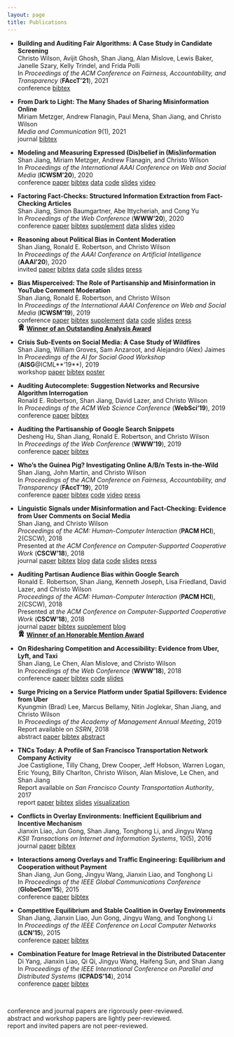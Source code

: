 ```yaml
---
layout: page
title: Publications
---
```

* **Building and Auditing Fair Algorithms: A Case Study in Candidate Screening**  
Christo Wilson, Avijit Ghosh, Shan Jiang, Alan Mislove, Lewis Baker, Janelle Szary, Kelly Trindel, and Frida Polli  
In *Proceedings of the ACM Conference on Fairness, Accountability, and Transparency* (**FAccT’21**), 2021  
<span class="label label-grey">conference</span> [<span class="label label-brand">bibtex</span>](facct21_bib.txt) <!-- acceptance rate: 82/328=25.0% -->

* **From Dark to Light: The Many Shades of Sharing Misinformation Online**  
Miriam Metzger, Andrew Flanagin, Paul Mena, Shan Jiang, and Christo Wilson  
*Media and Communication* 9(1), 2021  
<span class="label label-grey">journal</span>  [<span class="label label-brand">bibtex</span>](mac21_bib.txt)

* **Modeling and Measuring Expressed (Dis)belief in (Mis)information**  
Shan Jiang, Miriam Metzger, Andrew Flanagin, and Christo Wilson  
In *Proceedings of the International AAAI Conference on Web and Social Media* (**ICWSM’20**), 2020  
<span class="label label-grey">conference</span>  [<span class="label label-brand">paper</span>](icwsm20_paper.pdf)  [<span class="label label-brand">bibtex</span>](icwsm20_bib.txt)  [<span class="label label-brand">data</span>](../resources/#misinformation)  [<span class="label label-brand">code</span>](https://github.com/printfoo/misinfo-cscw2018-icwsm2020)  [<span class="label label-brand">slides</span>](icwsm20_slides.pdf)  [<span class="label label-brand">video</span>](https://youtu.be/ZHY1hzJ_F9o)  <!-- acceptance rate: 33/195=16.9% -->

* **Factoring Fact-Checks: Structured Information Extraction from Fact-Checking Articles**  
Shan Jiang, Simon Baumgartner, Abe Ittycheriah, and Cong Yu  
In *Proceedings of the Web Conference* (**WWW’20**), 2020  
<span class="label label-grey">conference</span>  [<span class="label label-brand">paper</span>](www20_paper.pdf)  [<span class="label label-brand">bibtex</span>](www20_bib.txt)  [<span class="label label-brand">supplement</span>](www20_supplement.pdf)  [<span class="label label-brand">data</span>](../resources/#fact-checks)  [<span class="label label-brand">slides</span>](www20_slides.pdf)  [<span class="label label-brand">video</span>](https://youtu.be/9Kp9GdItRjs)  <!-- acceptance rate: 217/1,129=19.2% -->

* **Reasoning about Political Bias in Content Moderation**  
Shan Jiang, Ronald E. Robertson, and Christo Wilson  
In *Proceedings of the AAAI Conference on Artificial Intelligence* (**AAAI’20**), 2020  
<span class="label label-grey">invited</span>  [<span class="label label-brand">paper</span>](aaai20_paper.pdf)  [<span class="label label-brand">bibtex</span>](aaai20_bib.txt)  [<span class="label label-brand">data</span>](../resources/#content-moderation)  [<span class="label label-brand">code</span>](https://github.com/printfoo/moderation-icwsm2019-aaai2020)  [<span class="label label-brand">slides</span>](aaai20_slides.pdf)  [<span class="label label-brand">press</span>](https://arstechnica.com/science/2020/02/researchers-have-already-tested-googles-algorithms-for-political-bias)  <!-- invited to sister conference track: 16/16=100% -->

* **Bias Misperceived: The Role of Partisanship and Misinformation in YouTube Comment Moderation**  
Shan Jiang, Ronald E. Robertson, and Christo Wilson  
In *Proceedings of the International AAAI Conference on Web and Social Media* (**ICWSM’19**), 2019  
<span class="label label-grey">conference</span>  [<span class="label label-brand">paper</span>](icwsm19_paper.pdf)  [<span class="label label-brand">bibtex</span>](icwsm19_bib.txt)  [<span class="label label-brand">supplement</span>](icwsm19_supplement.pdf)  [<span class="label label-brand">data</span>](../resources/#content-moderation)  [<span class="label label-brand">code</span>](https://github.com/printfoo/moderation-icwsm2019-aaai2020)  [<span class="label label-brand">slides</span>](icwsm19_slides.pdf)   [<span class="label label-brand">press</span>](https://arstechnica.com/science/2020/02/researchers-have-already-tested-googles-algorithms-for-political-bias) <!-- 1/238=0.4% -->  <!-- acceptance rate: 51/238=21.4% -->  
<img src="../images/icons/medal.svg" width="16"> [**Winner of an Outstanding Analysis Award**](https://twitter.com/cerenbudak/status/1138852430928646145)

* **Crisis Sub-Events on Social Media: A Case Study of Wildfires**  
Shan Jiang, William Groves, Sam Anzaroot, and Alejandro (Alex) Jaimes  
In *Proceedings of the AI for Social Good Workshop* (**AISG**@ICML**’19**), 2019  
<span class="label label-grey">workshop</span>  [<span class="label label-brand">paper</span>](aisg19_paper.pdf)  [<span class="label label-brand">bibtex</span>](aisg19_bib.txt)  [<span class="label label-brand">poster</span>](aisg19_poster.pdf)  <!-- oral presentation rate: 10/57=17.5% -->

* **Auditing Autocomplete: Suggestion Networks and Recursive Algorithm Interrogation**  
Ronald E. Robertson, Shan Jiang, David Lazer, and Christo Wilson  
In *Proceedings of the ACM Web Science Conference* (**WebSci’19**), 2019  
<span class="label label-grey">conference</span>  [<span class="label label-brand">paper</span>](websci19_paper.pdf)  [<span class="label label-brand">bibtex</span>](websci19_bib.txt)  <!-- acceptance rate: 31/130=23.8% --> 

* **Auditing the Partisanship of Google Search Snippets**  
Desheng Hu, Shan Jiang, Ronald E. Robertson, and Christo Wilson  
In *Proceedings of the Web Conference* (**WWW’19**), 2019  
<span class="label label-grey">conference</span>  [<span class="label label-brand">paper</span>](www19_paper.pdf)  [<span class="label label-brand">bibtex</span>](www19_bib.txt)  <!-- acceptance rate: 225/1,247=18.0% -->

* **Who’s the Guinea Pig? Investigating Online A/B/n Tests in-the-Wild**  
Shan Jiang, John Martin, and Christo Wilson  
In *Proceedings of the ACM Conference on Fairness, Accountability, and Transparency* (**FAccT’19**), 2019  
<span class="label label-grey">conference</span>  [<span class="label label-brand">paper</span>](facct19_paper.pdf)  [<span class="label label-brand">bibtex</span>](facct19_bib.txt)  [<span class="label label-brand">code</span>](https://github.com/printfoo/abtest-facct2019)  [<span class="label label-brand">video</span>](https://youtu.be/ZxknxkHiIkM)  [<span class="label label-brand">press</span>](https://www.fastcompany.com/90306916/were-all-being-manipulated-by-a-b-testing-all-the-time)  <!-- acceptance rate: 39/162=24.1% -->

* **Linguistic Signals under Misinformation and Fact-Checking: Evidence from User Comments on Social Media**  
Shan Jiang, and Christo Wilson  
*Proceedings of the ACM: Human-Computer Interaction* (**PACM HCI**), 2(CSCW), 2018  
Presented at *the ACM Conference on Computer-Supported Cooperative Work* (**CSCW’18**), 2018  
<span class="label label-grey">journal</span>  [<span class="label label-brand">paper</span>](cscw18a_paper.pdf)  [<span class="label label-brand">bibtex</span>](cscw18a_bib.txt)  [<span class="label label-brand">blog</span>](https://medium.com/acm-cscw/people-get-touchy-about-misinformation-and-about-the-truth-too-9930563d96d8)  [<span class="label label-brand">data</span>](../resources/#misinformation)  [<span class="label label-brand">code</span>](https://github.com/printfoo/misinfo-cscw2018-icwsm2020)  [<span class="label label-brand">slides</span>](cscw18a_slides.pdf)  [<span class="label label-brand">press</span>](https://hopenothate.com/2018/10/21/extremism-is-on-the-ballot)  <!-- acceptance rate: 185/722=25.6% -->

* **Auditing Partisan Audience Bias within Google Search**  
Ronald E. Robertson, Shan Jiang, Kenneth Joseph, Lisa Friedland, David Lazer, and Christo Wilson  
*Proceedings of the ACM: Human-Computer Interaction* (**PACM HCI**), 2(CSCW), 2018  
Presented at *the ACM Conference on Computer-Supported Cooperative Work* (**CSCW’18**), 2018    
<span class="label label-grey">journal</span>  [<span class="label label-brand">paper</span>](cscw18b_paper.pdf)  [<span class="label label-brand">bibtex</span>](cscw18b_bib.txt)  [<span class="label label-brand">supplement</span>](cscw18b_supplement.pdf)  [<span class="label label-brand">blog</span>](https://medium.com/acm-cscw/is-it-the-algorithms-or-us-96d966aebbdb) <!-- : 30/1,106=2.7% -->  <!-- acceptance rate: 185/722=25.6% -->  
<img src="../images/icons/medal.svg" width="16"> [**Winner of an Honorable Mention Award**](https://medium.com/acm-cscw/announcing-the-best-of-cscw-2018-b98cb91e0f61)

* **On Ridesharing Competition and Accessibility: Evidence from Uber, Lyft, and Taxi**  
Shan Jiang, Le Chen, Alan Mislove, and Christo Wilson  
In *Proceedings of the Web Conference* (**WWW’18**), 2018  
<span class="label label-grey">conference</span>  [<span class="label label-brand">paper</span>](www18_paper.pdf)  [<span class="label label-brand">bibtex</span>](www18_bib.txt)  [<span class="label label-brand">code</span>](https://github.com/printfoo/ridesharing-www2018)  [<span class="label label-brand">slides</span>](www18_slides.pdf)  <!-- acceptance rate: 171/1,155=14.8% -->

* **Surge Pricing on a Service Platform under Spatial Spillovers: Evidence from Uber**  
Kyungmin (Brad) Lee, Marcus Bellamy, Nitin Joglekar, Shan Jiang, and Christo Wilson  
In *Proceedings of the Academy of Management Annual Meeting*, 2019  
Report available on *SSRN*, 2018  
<span class="label label-grey">abstract</span>  [<span class="label label-brand">paper</span>](ssrn18_paper.pdf)  [<span class="label label-brand">bibtex</span>](ssrn18_bib.txt)  [<span class="label label-brand">abstract</span>](https://journals.aom.org/doi/abs/10.5465/AMBPP.2019.16279abstract)

* **TNCs Today: A Profile of San Francisco Transportation Network Company Activity**  
Joe Castiglione, Tilly Chang, Drew Cooper, Jeff Hobson, Warren Logan, Eric Young, Billy Charlton, Christo Wilson, Alan Mislove, Le Chen, and Shan Jiang  
Report available on *San Francisco County Transportation Authority*, 2017  
<span class="label label-grey">report</span>  [<span class="label label-brand">paper</span>](sfcta17_paper.pdf)  [<span class="label label-brand">bibtex</span>](sfcta17_bib.txt)  [<span class="label label-brand">slides</span>](sfcta17_slides.pdf)  [<span class="label label-brand">visualization</span>](https://tncstoday.sfcta.org)

* **Conflicts in Overlay Environments: Inefficient Equilibrium and Incentive Mechanism**  
Jianxin Liao, Jun Gong, Shan Jiang, Tonghong Li, and Jingyu Wang  
*KSII Transactions on Internet and Information Systems*, 10(5), 2016  
<span class="label label-grey">journal</span> [<span class="label label-brand">paper</span>](tiis16_paper.pdf) [<span class="label label-brand">bibtex</span>](tiis16_bib.txt)

* **Interactions among Overlays and Traffic Engineering: Equilibrium and Cooperation without Payment**  
Shan Jiang, Jun Gong, Jingyu Wang, Jianxin Liao, and Tonghong Li  
In *Proceedings of the IEEE Global Communications Conference* (**GlobeCom’15**), 2015  
<span class="label label-grey">conference</span> [<span class="label label-brand">paper</span>](globecom15_paper.pdf) [<span class="label label-brand">bibtex</span>](globecom15_bib.txt) <!-- acceptance rate: 915/2,614=35.0% -->

* **Competitive Equilibrium and Stable Coalition in Overlay Environments**  
Shan Jiang, Jianxin Liao, Jun Gong, Jingyu Wang, and Tonghong Li  
In *Proceedings of the IEEE Conference on Local Computer Networks* (**LCN’15**), 2015  
<span class="label label-grey">conference</span> [<span class="label label-brand">paper</span>](lcn15_paper.pdf) [<span class="label label-brand">bibtex</span>](lcn15_bib.txt) <!-- acceptance rate: 44/145=30.3% -->

* **Combination Feature for Image Retrieval in the Distributed Datacenter**   
Di Yang, Jianxin Liao, Qi Qi, Jingyu Wang, Haifeng Sun, and Shan Jiang  
In *Proceedings of the IEEE International Conference on Parallel and Distributed Systems* (**ICPADS’14**), 2014  
<span class="label label-grey">conference</span> [<span class="label label-brand">paper</span>](icpads14_paper.pdf) [<span class="label label-brand">bibtex</span>](icpads14_bib.txt) <!-- acceptance rate: 96/322=29.8% -->

&nbsp;  
<p class="footnote">
<span class="label label-grey">conference</span> and <span class="label label-grey">journal</span> papers are rigorously peer-reviewed.
<br>
<span class="label label-grey">abstract</span> and <span class="label label-grey">workshop</span> papers are lightly peer-reviewed.
<br>
<span class="label label-grey">report</span> and <span class="label label-grey">invited</span> papers are not peer-reviewed.
</p>
